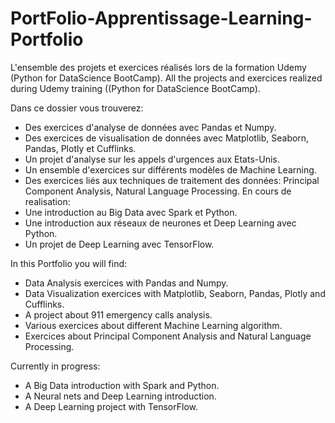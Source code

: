 # PortFolio-Apprentissage-Learning-Portfolio
L'ensemble des projets et exercices réalisés lors de la formation Udemy (Python for DataScience BootCamp).
All the projects and exercices realized during Udemy training ((Python for DataScience BootCamp).

Dans ce dossier vous trouverez:
* Des exercices d'analyse de données avec Pandas et Numpy.
* Des exercices de visualisation de données avec Matplotlib, Seaborn, Pandas, Plotly et Cufflinks.
* Un projet d'analyse sur les appels d'urgences aux Etats-Unis.
* Un ensemble d'exercices sur différents modèles de Machine Learning.
* Des exercices liés aux techniques de traitement des données: Principal Component Analysis, Natural Language Processing.
En cours de realisation:
* Une introduction au Big Data avec Spark et Python.
* Une introduction aux réseaux de neurones et Deep Learning avec Python.
* Un projet de Deep Learning avec TensorFlow.


In this Portfolio you will find:
* Data Analysis exercices with Pandas and Numpy.
* Data Visualization exercices with Matplotlib, Seaborn, Pandas, Plotly and Cufflinks.
* A project about 911 emergency calls analysis.
* Various exercices about different Machine Learning algorithm.
* Exercices about Principal Component Analysis and Natural Language Processing.

Currently in progress:
* A Big Data introduction with Spark and Python.
* A Neural nets and Deep Learning introduction.
* A Deep Learning project with TensorFlow.

